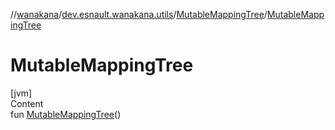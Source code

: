 //[wanakana](../../index.md)/[dev.esnault.wanakana.utils](../index.md)/[MutableMappingTree](index.md)/[MutableMappingTree](-mutable-mapping-tree.md)



# MutableMappingTree  
[jvm]  
Content  
fun [MutableMappingTree](-mutable-mapping-tree.md)()  



